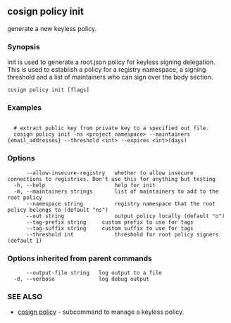 ## cosign policy init

generate a new keyless policy.

### Synopsis

init is used to generate a root.json policy
for keyless signing delegation. This is used to establish a policy for a registry namespace,
a signing threshold and a list of maintainers who can sign over the body section.

```
cosign policy init [flags]
```

### Examples

```

  # extract public key from private key to a specified out file.
  cosign policy init -ns <project_namespace> --maintainers {email_addresses} --threshold <int> --expires <int>(days)
```

### Options

```
      --allow-insecure-registry   whether to allow insecure connections to registries. Don't use this for anything but testing
  -h, --help                      help for init
  -m, --maintainers strings       list of maintainers to add to the root policy
      --namespace string          registry namespace that the root policy belongs to (default "ns")
      --out string                output policy locally (default "o")
      --tag-prefix string     custom prefix to use for tags
      --tag-suffix string     custom suffix to use for tags
      --threshold int             threshold for root policy signers (default 1)
```

### Options inherited from parent commands

```
      --output-file string   log output to a file
  -d, --verbose              log debug output
```

### SEE ALSO

* [cosign policy](cosign_policy.md)	 - subcommand to manage a keyless policy.

